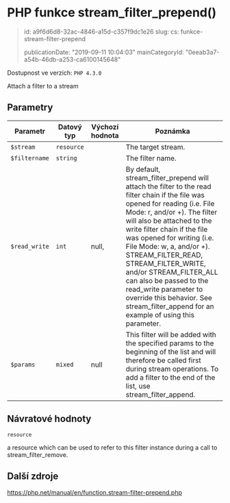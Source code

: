 PHP funkce stream_filter_prepend()
==================================

> id: a9f6d6d8-32ac-4846-a15d-c357f9dc1e26
> slug:
> 	cs: funkce-stream-filter-prepend
> 
> publicationDate: "2019-09-11 10:04:03"
> mainCategoryId: "0eeab3a7-a54b-46db-a253-ca6100145648"

Dostupnost ve verzích: `PHP 4.3.0`

Attach a filter to a stream


Parametry
--------------

| Parametr | Datový typ | Výchozí hodnota | Poznámka |
|-----|-----|-----|-----|
| `$stream` | `resource` |  | The target stream. |
| `$filtername` | `string` |  | The filter name. |
| `$read_write` | `int` | null, | By default, stream_filter_prepend will attach the filter to the read filter chain if the file was opened for reading (i.e. File Mode: r, and/or +). The filter will also be attached to the write filter chain if the file was opened for writing (i.e. File Mode: w, a, and/or +). STREAM_FILTER_READ, STREAM_FILTER_WRITE, and/or STREAM_FILTER_ALL can also be passed to the read_write parameter to override this behavior. See stream_filter_append for an example of using this parameter. |
| `$params` | `mixed` | null | This filter will be added with the specified params to the beginning of the list and will therefore be called first during stream operations. To add a filter to the end of the list, use stream_filter_append. |


Návratové hodnoty
----------------

`resource`

a resource which can be used to refer to this filter
instance during a call to stream_filter_remove.

Další zdroje
------------

https://php.net/manual/en/function.stream-filter-prepend.php
